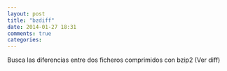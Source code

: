 ```yaml
---
layout: post
title: "bzdiff"
date: 2014-01-27 18:31
comments: true
categories: 
---
```

Busca las diferencias entre dos ficheros comprimidos con bzip2 (Ver diff)

